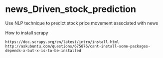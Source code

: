 # news_Driven_stock_prediction
Use NLP technique to predict stock price movement associated with news



How to install scrapy
```
https://doc.scrapy.org/en/latest/intro/install.html
http://askubuntu.com/questions/675876/cant-install-some-packages-depends-x-but-x-is-to-be-installed
```
